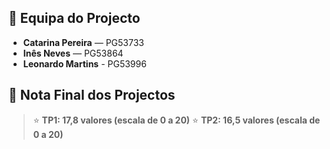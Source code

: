 ## 👥 Equipa do Projecto

- **Catarina Pereira** — PG53733
- **Inês Neves** — PG53864 
- **Leonardo Martins** - PG53996

## 🏁 Nota Final dos Projectos

> ⭐ **TP1: 17,8 valores (escala de 0 a 20)**
> ⭐ **TP2: 16,5 valores (escala de 0 a 20)**  

